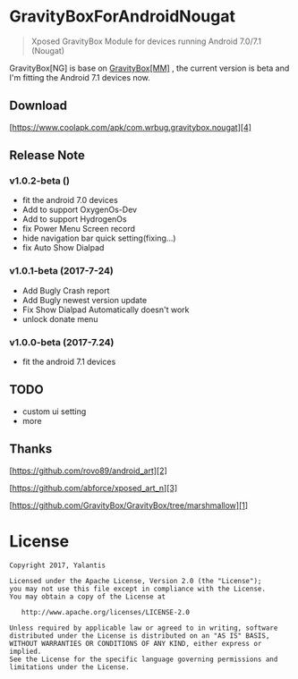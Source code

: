 # GravityBoxForAndroidNougat

> Xposed GravityBox Module  for devices running Android 7.0/7.1 (Nougat)


GravityBox[NG] is base on [GravityBox[MM]][1] , the current version is beta and I'm fitting the Android 7.1 devices now.

## Download

[https://www.coolapk.com/apk/com.wrbug.gravitybox.nougat][4]

## Release Note

### v1.0.2-beta ()

- fit the android 7.0 devices
- Add to support OxygenOs-Dev
- Add to support HydrogenOs
- fix Power Menu Screen record
- hide navigation bar quick setting(fixing...)
- fix Auto Show Dialpad


### v1.0.1-beta (2017-7-24)

- Add Bugly Crash report
- Add Bugly newest version update
- Fix Show Dialpad Automatically doesn't work
- unlock donate menu


### v1.0.0-beta (2017-7.24)

- fit the android 7.1 devices

## TODO

- custom ui setting
- more

## Thanks

[https://github.com/rovo89/android_art][2]

[https://github.com/abforce/xposed_art_n][3]

[https://github.com/GravityBox/GravityBox/tree/marshmallow][1]
# License

	Copyright 2017, Yalantis

	Licensed under the Apache License, Version 2.0 (the "License");
	you may not use this file except in compliance with the License.
	You may obtain a copy of the License at

	   http://www.apache.org/licenses/LICENSE-2.0

	Unless required by applicable law or agreed to in writing, software
	distributed under the License is distributed on an "AS IS" BASIS,
	WITHOUT WARRANTIES OR CONDITIONS OF ANY KIND, either express or implied.
	See the License for the specific language governing permissions and
	limitations under the License.

[1]: https://github.com/GravityBox/GravityBox/tree/marshmallow
[2]: https://github.com/rovo89/android_art
[3]: https://github.com/abforce/xposed_art_n
[4]: https://www.coolapk.com/apk/com.wrbug.gravitybox.nougat